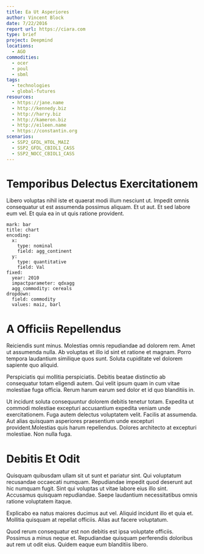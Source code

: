 ```yaml
---
title: Ea Ut Asperiores
author: Vincent Block
date: 7/22/2016
report url: https://ciara.com
type: brief
project: Deepmind
locations:
  - AGO
commodities:
  - ocer
  - poul
  - sbml
tags:
  - technologies
  - global-futures
resources:
  - https://jane.name
  - http://kennedy.biz
  - http://harry.biz
  - http://kameron.biz
  - http://eileen.name
  - https://constantin.org
scenarios:
  - SSP2_GFDL_HTOL_MAIZ
  - SSP2_GFDL_CBIOL1_CASS
  - SSP2_NOCC_CBIOL1_CASS
---
```

# Temporibus Delectus Exercitationem
Libero voluptas nihil iste et quaerat modi illum nesciunt ut. Impedit omnis consequatur ut est assumenda possimus aliquam. Et ut aut. Et sed labore eum vel. Et quia ea in ut quis ratione provident.

```vis
mark: bar
title: chart
encoding:
  x:
    type: nominal
    field: agg_continent
  y:
    type: quantitative
    field: Val
fixed:
  year: 2010
  impactparameter: qdxagg
  agg_commodity: cereals
dropdown:
  field: commodity
  values: maiz, barl
```

# A Officiis Repellendus
Reiciendis sunt minus. Molestias omnis repudiandae ad dolorem rem. Amet ut assumenda nulla. Ab voluptas et illo id sint et ratione et magnam. Porro tempora laudantium similique quos sunt. Soluta cupiditate vel dolorem sapiente quo aliquid.
 Perspiciatis qui mollitia perspiciatis. Debitis beatae distinctio ab consequatur totam eligendi autem. Qui velit ipsum quam in cum vitae molestiae fuga officia. Rerum harum earum sed dolor et id quo blanditiis in.
 Ut incidunt soluta consequuntur dolorem debitis tenetur totam. Expedita ut commodi molestiae excepturi accusantium expedita veniam unde exercitationem. Fuga autem delectus voluptatem velit. Facilis at assumenda. Aut alias quisquam asperiores praesentium unde excepturi provident.Molestias quis harum repellendus. Dolores architecto at excepturi molestiae. Non nulla fuga.

# Debitis Et Odit
Quisquam quibusdam ullam sit ut sunt et pariatur sint. Qui voluptatum recusandae occaecati numquam. Repudiandae impedit quod deserunt aut hic numquam fugit. Sint qui voluptas ut vitae labore eius illo sint. Accusamus quisquam repudiandae. Saepe laudantium necessitatibus omnis ratione voluptatem itaque.
 Explicabo ea natus maiores ducimus aut vel. Aliquid incidunt illo et quia et. Mollitia quisquam at repellat officiis. Alias aut facere voluptatum.
 Quod rerum consequatur est non debitis est ipsa voluptate officiis. Possimus a minus neque et. Repudiandae quisquam perferendis doloribus aut rem ut odit eius. Quidem eaque eum blanditiis libero.
